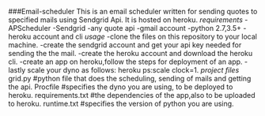 ###Email-scheduler
This is an email scheduler written for sending quotes to specified mails using Sendgrid Api. It is hosted on heroku.
*requirements*
-APScheduler
-Sendgrid
-any quote api
-gmail account
-python 2.7,3.5+
-heroku account and cli
*usage*
-clone the files on this repository to your local machine.
-create the sendgrid account and get your api key needed for sending the the mail.
-create the heroku account and download the heroku cli.
-create an app on heroku,follow the steps for deployment of an app.
-lastly scale your dyno as follows: heroku ps:scale clock=1.
*project files*
grid.py             #python file that does the scheduling, sending of mails and getting the api.
Procfile            #specifies the dyno you are using, to be deployed to heroku.
requirements.txt    #the dependencies of the app,also to be uploaded to heroku.
runtime.txt         #specifies the version of python you are using.


